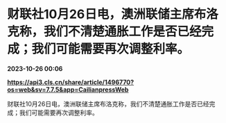 # 财联社10月26日电，澳洲联储主席布洛克称，我们不清楚通胀工作是否已经完成；我们可能需要再次调整利率。

**2023-10-26 00:06**

**https://api3.cls.cn/share/article/1496770?os=web&sv=7.7.5&app=CailianpressWeb**

财联社10月26日电，澳洲联储主席布洛克称，我们不清楚通胀工作是否已经完成；我们可能需要再次调整利率。